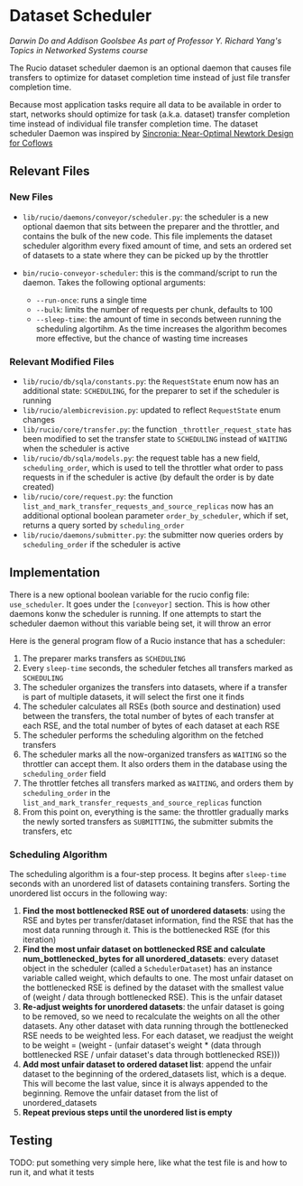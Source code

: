 # Dataset Scheduler

_Darwin Do and Addison Goolsbee_
_As part of Professor Y. Richard Yang's Topics in Networked Systems course_

The Rucio dataset scheduler daemon is an optional daemon that causes file transfers to optimize for dataset completion time instead of just file transfer completion time.

Because most application tasks require all data to be available in order to start, networks should optimize for task (a.k.a. dataset) transfer completion time instead of individual file transfer completion time. The dataset scheduler Daemon was inspired by [Sincronia: Near-Optimal Newtork Design for Coflows](https://www.cs.cornell.edu/~ragarwal/pubs/sincronia.pdf)

## Relevant Files

### New Files

- `lib/rucio/daemons/conveyor/scheduler.py`: the scheduler is a new optional daemon that sits between the preparer and the throttler, and contains the bulk of the new code. This file implements the dataset scheduler algorithm every fixed amount of time, and sets an ordered set of datasets to a state where they can be picked up by the throttler
- `bin/rucio-conveyor-scheduler`: this is the command/script to run the daemon. Takes the following optional arguments:

  - `--run-once`: runs a single time
  - `--bulk`: limits the number of requests per chunk, defaults to 100
  - `--sleep-time`: the amount of time in seconds between running the scheduling algortihm. As the time increases the algorithm becomes more effective, but the chance of wasting time increases

### Relevant Modified Files

- `lib/rucio/db/sqla/constants.py`: the `RequestState` enum now has an additional state: `SCHEDULING`, for the preparer to set if the scheduler is running
- `lib/rucio/alembicrevision.py`: updated to reflect `RequestState` enum changes
- `lib/rucio/core/transfer.py`: the function `_throttler_request_state` has been modified to set the transfer state to `SCHEDULING` instead of `WAITING` when the scheduler is active
- `lib/rucio/db/sqla/models.py`: the request table has a new field, `scheduling_order`, which is used to tell the throttler what order to pass requests in if the scheduler is active (by default the order is by date created)
- `lib/rucio/core/request.py`: the function `list_and_mark_transfer_requests_and_source_replicas` now has an additional optional boolean parameter `order_by_scheduler`, which if set, returns a query sorted by `scheduling_order`
- `lib/rucio/daemons/submitter.py`: the submitter now queries orders by `scheduling_order` if the scheduler is active

## Implementation

There is a new optional boolean variable for the rucio config file: `use_scheduler`. It goes under the `[conveyor]` section. This is how other daemons konw the scheduler is running. If one attempts to start the scheduler daemon without this variable being set, it will throw an error

Here is the general program flow of a Rucio instance that has a scheduler:

1. The preparer marks transfers as `SCHEDULING`
2. Every `sleep-time` seconds, the scheduler fetches all transfers marked as `SCHEDULING`
3. The scheduler organizes the transfers into datasets, where if a transfer is part of multiple datasets, it will select the first one it finds
4. The scheduler calculates all RSEs (both source and destination) used between the transfers, the total number of bytes of each transfer at each RSE, and the total number of bytes of each dataset at each RSE
5. The scheduler performs the scheduling algorithm on the fetched transfers
6. The scheduler marks all the now-organized transfers as `WAITING` so the throttler can accept them. It also orders them in the database using the `scheduling_order` field
7. The throttler fetches all transfers marked as `WAITING`, and orders them by `scheduling_order` in the `list_and_mark_transfer_requests_and_source_replicas` function
8. From this point on, everything is the same: the throttler gradually marks the newly sorted transfers as `SUBMITTING`, the submitter submits the transfers, etc

### Scheduling Algorithm

The scheduling algorithm is a four-step process. It begins after `sleep-time` seconds with an unordered list of datasets containing transfers. Sorting the unordered list occurs in the following way:

1. **Find the most bottlenecked RSE out of unordered datasets**: using the RSE and bytes per transfer/dataset information, find the RSE that has the most data running through it. This is the bottlenecked RSE (for this iteration)
2. **Find the most unfair dataset on bottlenecked RSE and calculate num_bottlenecked_bytes for all unordered_datasets**: every dataset object in the scheduler (called a `SchedulerDataset`) has an instance variable called weight, which defaults to one. The most unfair dataset on the bottlenecked RSE is defined by the dataset with the smallest value of (weight / data through bottlenecked RSE). This is the unfair dataset
3. **Re-adjust weights for unordered datasets**: the unfair dataset is going to be removed, so we need to recalculate the weights on all the other datasets. Any other dataset with data running through the bottlenecked RSE needs to be weighted less. For each dataset, we readjust the weight to be weight = (weight - (unfair dataset's weight * (data through bottlenecked RSE / unfair dataset's data through bottlenecked RSE)))
4. **Add most unfair dataset to ordered dataset list**: append the unfair dataset to the beginning of the ordered_datasets list, which is a deque. This will become the last value, since it is always appended to the beginning. Remove the unfair dataset from the list of unordered_datasets
5. **Repeat previous steps until the unordered list is empty**

## Testing

TODO: put something very simple here, like what the test file is and how to run it, and what it tests
